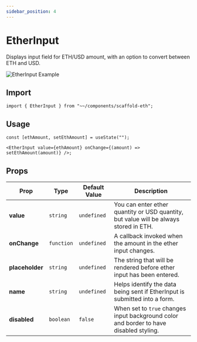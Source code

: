 ```yaml
---
sidebar_position: 4
---
```


# EtherInput

Displays input field for ETH/USD amount, with an option to convert between ETH and USD.

![EtherInput Example](/img/EtherInput.gif)

## Import

```tsx
import { EtherInput } from "~~/components/scaffold-eth";
```

## Usage

```tsx
const [ethAmount, setEthAmount] = useState("");

<EtherInput value={ethAmount} onChange={(amount) => setEthAmount(amount)} />;
```

## Props

| Prop            | Type       | Default Value | Description                                                                            |
| --------------- | ---------- | ------------- | -------------------------------------------------------------------------------------- |
| **value**       | `string`   | `undefined`   | You can enter ether quantity or USD quantity, but value will be always stored in ETH.  |
| **onChange**    | `function` | `undefined`   | A callback invoked when the amount in the ether input changes.                         |
| **placeholder** | `string`   | `undefined`   | The string that will be rendered before ether input has been entered.                  |
| **name**        | `string`   | `undefined`   | Helps identify the data being sent if EtherInput is submitted into a form.             |
| **disabled**    | `boolean`  | `false`       | When set to `true` changes input background color and border to have disabled styling. |
